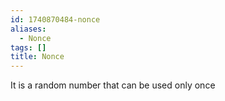 ```yaml
---
id: 1740870484-nonce
aliases:
  - Nonce
tags: []
title: Nonce
---
```


It is a random number that can be used only once

